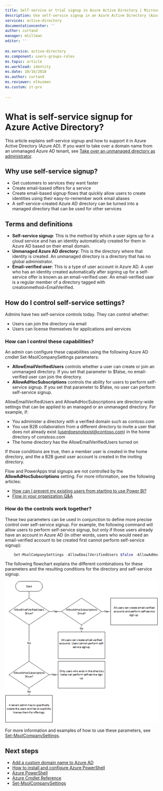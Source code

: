 ```yaml
---
title: Self-service or trial signup in Azure Active Directory | Microsoft Docs
description: Use self-service signup in an Azure Active Directory (Azure AD) tenant
services: active-directory
documentationcenter: ''
author: curtand
manager: mtillman
editor: ''

ms.service: active-directory
ms.component: users-groups-roles
ms.topic: article
ms.workload: identity
ms.date: 10/16/2018
ms.author: curtand
ms.reviewer: elkuzmen
ms.custom: it-pro

---
```

# What is self-service signup for Azure Active Directory?
This article explains self-service signup and how to support it in Azure Active Directory (Azure AD). If you want to take over a domain name from an unmanaged Azure AD tenant, see [Take over an unmanaged directory as administrator](domains-admin-takeover.md).

## Why use self-service signup?
* Get customers to services they want faster
* Create email-based offers for a service
* Create email-based signup flows that quickly allow users to create identities using their easy-to-remember work email aliases
* A self-service-created Azure AD directory can be turned into a managed directory that can be used for other services

## Terms and definitions
* **Self-service signup**: This is the method by which a user signs up for a cloud service and has an identity automatically created for them in Azure AD based on their email domain.
* **Unmanaged Azure AD directory**: This is the directory where that identity is created. An unmanaged directory is a directory that has no global administrator.
* **Email-verified user**: This is a type of user account in Azure AD. A user who has an identity created automatically after signing up for a self-service offer is known as an email-verified user. An email-verified user is a regular member of a directory tagged with creationmethod=EmailVerified.

## How do I control self-service settings?
Admins have two self-service controls today. They can control whether:

* Users can join the directory via email
* Users can license themselves for applications and services

### How can I control these capabilities?
An admin can configure these capabilities using the following Azure AD cmdlet Set-MsolCompanySettings parameters:

* **AllowEmailVerifiedUsers** controls whether a user can create or join an unmanaged directory. If you set that parameter to $false, no email-verified user can join the directory.
* **AllowAdHocSubscriptions** controls the ability for users to perform self-service signup. If you set that parameter to $false, no user can perform self-service signup.
  
AllowEmailVerifiedUsers and AllowAdHocSubscriptions are directory-wide settings that can be applied to an managed or an unmanaged directory. For example, if:

* You administer a directory with a verified domain such as contoso.com
* You use B2B collaboration from a different directory to invite a user that does not already exist (userdoesnotexist@contoso.com) in the home directory of constoso.com
* The home directory has the AllowEmailVerifiedUsers turned on

If those conditions are true, then a member user is created in the home directory, and the a B2B guest user account is created in the inviting directory.

Flow and PowerApps trial signups are not controlled by the **AllowAdHocSubscriptions** setting. For more information, see the following articles:

* [How can I prevent my existing users from starting to use Power BI?](https://support.office.com/article/Power-BI-in-your-Organization-d7941332-8aec-4e5e-87e8-92073ce73dc5#bkmk_preventjoining)
* [Flow in your organization Q&A](https://docs.microsoft.com/flow/organization-q-and-a)

### How do the controls work together?
These two parameters can be used in conjunction to define more precise control over self-service signup. For example, the following command will allow users to perform self-service signup, but only if those users already have an account in Azure AD (in other words, users who would need an email-verified account to be created first cannot perform self-service signup):

````powershell
    Set-MsolCompanySettings -AllowEmailVerifiedUsers $false -AllowAdHocSubscriptions $true
````

The following flowchart explains the different combinations for these parameters and the resulting conditions for the directory and self-service signup.

![self service sign-up controls](./media/directory-self-service-signup/SelfServiceSignUpControls.png)

For more information and examples of how to use these parameters, see [Set-MsolCompanySettings](/powershell/module/msonline/set-msolcompanysettings?view=azureadps-1.0).

## Next steps

* [Add a custom domain name to Azure AD](../fundamentals/add-custom-domain.md)
* [How to install and configure Azure PowerShell](/powershell/azure/overview)
* [Azure PowerShell](/powershell/azure/overview)
* [Azure Cmdlet Reference](/powershell/azure/get-started-azureps)
* [Set-MsolCompanySettings](/powershell/module/msonline/set-msolcompanysettings?view=azureadps-1.0)
